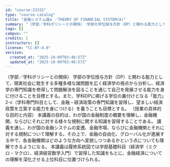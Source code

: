 ```yaml
---
id: "course:23332"
type: "course-catalog"
title: "金融システム論a ／THEORY OF FINANCIAL SYSTEM(A)"
summary: "（学部／学科ポリシーとの関係） 学部の学位授与方針（DP）と関わる能力として、現実社会に発生する多種多様な諸問題を広く経済学の視点から分析し、経済学の専門知識を修得して問題解決を図ることを通じて自己を発展させる能力を身に付けることを目標とす…"
tags: []
campus: ""
credits: 2
instructors: []
license: "CC-BY-4.0"
version:
  created_at: "2025-10-09T03:48:57Z"
  updated_at: "2025-10-09T03:48:57Z"
---
```

（学部／学科ポリシーとの関係） 学部の学位授与方針（DP）と関わる能力として、現実社会に発生する多種多様な諸問題を広く経済学の視点から分析し、経済学の専門知識を修得して問題解決を図ることを通じて自己を発展させる能力を身に付けることを目標とする。また、学科DPに掲げる学位の裏付けとなる「能力」2-c（学科専門科目として、金融・経済政策の専門知識を習得し、望ましい経済政策を立案する能力を身につける）を養うことも目標とする。 （授業の具体的な目的と内容） 本講義の目的は、わが国の金融制度の概要を理解し、金融機関、ならびにそれに対する様々な規制に関する知識を習得することである。 講義を通し、わが国の金融システムの変遷、金融市場、ならびに金融機関とそれに対する規制について理解する。その上で、金融の自由化、グローバル化が進展する中で、各金融機関はどのような方向へ変貌しつつあるかという点についても理解できるようになる。 本講義は履修系統図では学部基礎科目（経済学（ミクロ・マクロ）、経済経営数学入門）で習得した知識をもとに、金融経済についての理解を深化させる上位科目に位置づけられる。
